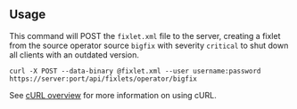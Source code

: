 Usage
---

This command will POST the `fixlet.xml` file to the server, creating a fixlet
from the source operator source `bigfix` with severity `critical` to shut down
all clients with an outdated version.

    curl -X POST --data-binary @fixlet.xml --user username:password https://server:port/api/fixlets/operator/bigfix

See [cURL overview](../../README.md#cURL) for more information on using cURL.
